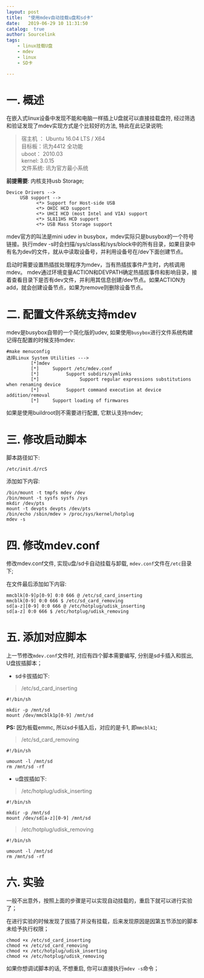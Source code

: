 ```yaml
---
layout: post
title:  "使用mdev自动挂载u盘和sd卡"
date:   2019-06-29 10 11:31:50
catalog:  true
author: Sourcelink
tags:
    - linux挂载U盘
    - mdev
    - linux
    - SD卡

---
```



# 一. 概述

在嵌入式linux设备中发现不能和电脑一样插上U盘就可以直接挂载盘符, 经过筛选和验证发现了mdev实现方式是个比较好的方法, 特此在此记录说明;

>宿主机 ： Ubuntu 16.04 LTS / X64  
目标板：讯为4412 全功能  
uboot： 2010.03  
kernel:  3.0.15  
文件系统: 讯为官方最小系统

**前提需要**: 内核支持usb Storage; 

```
Device Drivers --> 
     USB support -->
           <*> Support for Host-side USB
           <*> OHIC HCD support
           <*> UHCI HCD (most Intel and VIA) support
           <*> SL811HS HCD support
           <*> USB Mass Storage support
```

mdev官方的叫法是mini udev in busybox，mdev实际只是busybox的一个符号链接。执行mdev -s时会扫描/sys/class和/sys/block中的所有目录，如果目录中有名为dev的文件，就从中读取设备号，并利用设备号在/dev下面创建节点。

启动时需要设置热插拔处理程序为mdev，当有热插拔事件产生时，内核调用mdev。 mdev通过环境变量ACTION和DEVPATH确定热插拔事件和影响目录，接着查看目录下是否有dev文件，并利用其信息创建/dev节点。如果ACTION为add，就会创建设备节点，如果为remove则删除设备节点。

# 二. 配置文件系统支持mdev

mdev是busybox自带的一个简化版的udev, 如果使用`busybox`进行文件系统构建记得在配置的时候支持mdev:  

```
#make menuconfig
选择Linux System Utilities --->
         [*]mdev
         [*]     Support /etc/mdev.conf
         [*]          Support subdirs/symlinks
         [*]               Support regular expressions substitutions when renaming device
         [*]          Support command execution at device addition/removal
         [*]     Support loading of firmwares 
```

如果是使用buildroot则不需要进行配置, 它默认支持mdev;



# 三. 修改启动脚本

脚本路径如下:  

```
/etc/init.d/rcS
```

添加如下内容:  

```
/bin/mount -t tmpfs mdev /dev 
/bin/mount -t sysfs sysfs /sys
mkdir /dev/pts
mount -t devpts devpts /dev/pts
/bin/echo /sbin/mdev > /proc/sys/kernel/hotplug
mdev -s 
```

# 四. 修改mdev.conf

修改mdev.conf文件, 实现u盘/sd卡自动挂载与卸载, `mdev.conf`文件在`/etc`目录下;

在文件最后添加如下内容:  

```
mmcblk[0-9]p[0-9] 0:0 666 @ /etc/sd_card_inserting
mmcblk[0-9] 0:0 666 $ /etc/sd_card_removing
sd[a-z][0-9] 0:0 666 @ /etc/hotplug/udisk_inserting
sd[a-z] 0:0 666 $ /etc/hotplug/udisk_removing
```

# 五. 添加对应脚本

上一节修改`mdev.conf`文件时, 对应有四个脚本需要编写, 分别是sd卡插入和拔出, U盘拔插脚本；

- sd卡拔插如下:

> /etc/sd_card_inserting

```
#!/bin/sh

mkdir -p /mnt/sd
mount /dev/mmcblk1p[0-9] /mnt/sd
```

**PS:** 因为板载emmc, 所以sd卡插入后，对应的是卡1, 即`mmcblk1`; 

> /etc/sd_card_removing


```
#!/bin/sh

umount -l /mnt/sd
rm /mnt/sd -rf
```

- u盘拔插如下:


> /etc/hotplug/udisk_inserting

```
#!/bin/sh

mkdir -p /mnt/sd
mount /dev/sd[a-z][0-9] /mnt/sd
```

> /etc/hotplug/udisk_removing


```
#!/bin/sh

umount -l /mnt/sd
rm /mnt/sd -rf
```

# 六. 实验

一般不出意外，按照上面的步骤是可以实现自动挂载的，重启下就可以进行实验了；

在进行实验的时候发现了拔插了并没有挂载，后来发现原因是因第五节添加的脚本未给予执行权限；

```
chmod +x /etc/sd_card_inserting
chmod +x /etc/sd_card_removing
chmod +x /etc/hotplug/udisk_inserting
chmod +x /etc/hotplug/udisk_removing
```

如果你想调试脚本的话, 不想重启, 你可以直接执行`mdev -s`命令；　

















